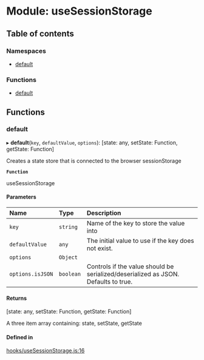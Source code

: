 # Module: useSessionStorage

## Table of contents

### Namespaces

- [default](useSessionStorage.default.md)

### Functions

- [default](useSessionStorage.md#default)

## Functions

### default

▸ **default**(`key`, `defaultValue`, `options`): [state: any, setState: Function, getState: Function]

Creates a state store that is connected to the browser sessionStorage

**`Function`**

useSessionStorage

#### Parameters

| Name | Type | Description |
| :------ | :------ | :------ |
| `key` | `string` | Name of the key to store the value into |
| `defaultValue` | `any` | The initial value to use if the key does not exist. |
| `options` | `Object` |  |
| `options.isJSON` | `boolean` | Controls if the value should be serialized/deserialized as JSON. Defaults to true. |

#### Returns

[state: any, setState: Function, getState: Function]

A three item array
containing: state, setState, getState

#### Defined in

[hooks/useSessionStorage.js:16](https://github.com/Twipped/hooks/blob/f27aaa6/hooks/useSessionStorage.js#L16)
